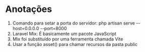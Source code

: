 # Anotações
1. Comando para setar a porta do servidor:
php artisan serve --host=0.0.0.0 --port=8000
2. Laravel Mix: É basicamente um pacote JavaScript
3. Mix foi substituído por uma ferramenta chamada Vite
4. Usar a função asset() para chamar recursos da pasta public